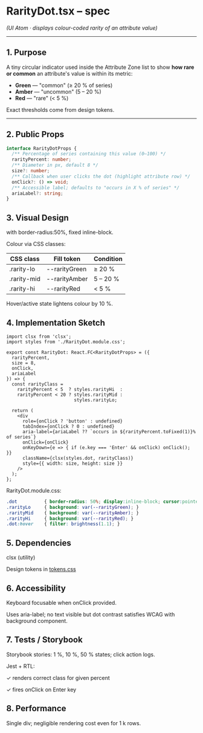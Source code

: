 # RarityDot.tsx – spec  
*(UI Atom · displays colour-coded rarity of an attribute value)*

---

## 1. Purpose

A tiny circular indicator used inside the Attribute Zone list to show **how
rare or common** an attribute's value is within its metric:

* **Green** — "common" (≥ 20 % of series)
* **Amber** — "uncommon" (5 – 20 %)
* **Red**   — "rare" (< 5 %)

Exact thresholds come from design tokens.

---

## 2. Public Props

```ts
interface RarityDotProps {
  /** Percentage of series containing this value (0–100) */
  rarityPercent: number;
  /** Diameter in px, default 8 */
  size?: number;
  /** Callback when user clicks the dot (highlight attribute row) */
  onClick?: () => void;
  /** Accessible label; defaults to "occurs in X % of series" */
  ariaLabel?: string;
}
```

## 3. Visual Design
<div> with border-radius:50%, fixed inline-block.

Colour via CSS classes:

| CSS class | Fill token | Condition |
|-----------|------------|-----------|
| .rarity-lo | --rarityGreen | ≥ 20 % |
| .rarity-mid | --rarityAmber | 5 – 20 % |
| .rarity-hi | --rarityRed | < 5 % |

Hover/active state lightens colour by 10 %.

## 4. Implementation Sketch

```tsx
import clsx from 'clsx';
import styles from './RarityDot.module.css';

export const RarityDot: React.FC<RarityDotProps> = ({
  rarityPercent,
  size = 8,
  onClick,
  ariaLabel
}) => {
  const rarityClass =
    rarityPercent < 5  ? styles.rarityHi  :
    rarityPercent < 20 ? styles.rarityMid :
                         styles.rarityLo;

  return (
    <div
      role={onClick ? 'button' : undefined}
      tabIndex={onClick ? 0 : undefined}
      aria-label={ariaLabel ?? `occurs in ${rarityPercent.toFixed(1)}% of series`}
      onClick={onClick}
      onKeyDown={e => { if (e.key === 'Enter' && onClick) onClick(); }}
      className={clsx(styles.dot, rarityClass)}
      style={{ width: size, height: size }}
    />
  );
};
```

RarityDot.module.css:

```css
.dot          { border-radius: 50%; display:inline-block; cursor:pointer; }
.rarityLo     { background: var(--rarityGreen); }
.rarityMid    { background: var(--rarityAmber); }
.rarityHi     { background: var(--rarityRed); }
.dot:hover    { filter: brightness(1.1); }
```

## 5. Dependencies
clsx (utility)

Design tokens in [tokens.css](../tokens.css.md)

## 6. Accessibility
Keyboard focusable when onClick provided.

Uses aria-label; no text visible but dot contrast satisfies WCAG with
background component.

## 7. Tests / Storybook
Storybook stories: 1 %, 10 %, 50 % states; click action logs.

Jest + RTL:

✓ renders correct class for given percent

✓ fires onClick on Enter key

## 8. Performance
Single div; negligible rendering cost even for 1 k rows.